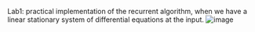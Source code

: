 Lab1: practical implementation of the recurrent algorithm, when we have a linear stationary system of differential equations at the input.
![image](https://user-images.githubusercontent.com/83958083/199821983-5e97ccc8-7dac-425a-8e13-aae2aac81fe1.png)

